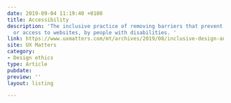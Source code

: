 ```yaml
---
date: 2019-09-04 11:19:40 +0100
title: Accessibility
description: 'The inclusive practice of removing barriers that prevent interaction with,
  or access to websites, by people with disabilities. '
link: https://www.uxmatters.com/mt/archives/2019/08/inclusive-design-an-overview-of-current-thinking.php
site: UX Matters
category:
- Design ethics
type: Article
pubdate: 
preview: ''
layout: listing

---
```

